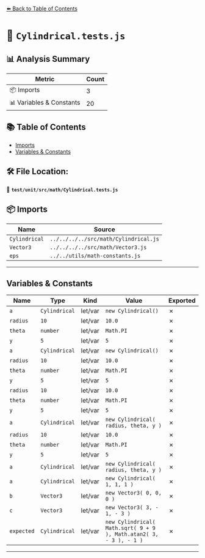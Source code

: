 [⬅️ Back to Table of Contents](../../../../index.md)

# 📄 `Cylindrical.tests.js`

## 📊 Analysis Summary

| Metric | Count |
|--------|-------|
| 📦 Imports | 3 |
| 📊 Variables & Constants | 20 |

## 📚 Table of Contents

- [Imports](#imports)
- [Variables & Constants](#variables-constants)

## 🛠️ File Location:
📂 **`test/unit/src/math/Cylindrical.tests.js`**

## 📦 Imports

| Name | Source |
|------|--------|
| `Cylindrical` | `../../../../src/math/Cylindrical.js` |
| `Vector3` | `../../../../src/math/Vector3.js` |
| `eps` | `../../utils/math-constants.js` |


---

## Variables & Constants

| Name | Type | Kind | Value | Exported |
|------|------|------|-------|----------|
| `a` | `Cylindrical` | let/var | `new Cylindrical()` | ✗ |
| `radius` | `10` | let/var | `10.0` | ✗ |
| `theta` | `number` | let/var | `Math.PI` | ✗ |
| `y` | `5` | let/var | `5` | ✗ |
| `a` | `Cylindrical` | let/var | `new Cylindrical()` | ✗ |
| `radius` | `10` | let/var | `10.0` | ✗ |
| `theta` | `number` | let/var | `Math.PI` | ✗ |
| `y` | `5` | let/var | `5` | ✗ |
| `radius` | `10` | let/var | `10.0` | ✗ |
| `theta` | `number` | let/var | `Math.PI` | ✗ |
| `y` | `5` | let/var | `5` | ✗ |
| `a` | `Cylindrical` | let/var | `new Cylindrical( radius, theta, y )` | ✗ |
| `radius` | `10` | let/var | `10.0` | ✗ |
| `theta` | `number` | let/var | `Math.PI` | ✗ |
| `y` | `5` | let/var | `5` | ✗ |
| `a` | `Cylindrical` | let/var | `new Cylindrical( radius, theta, y )` | ✗ |
| `a` | `Cylindrical` | let/var | `new Cylindrical( 1, 1, 1 )` | ✗ |
| `b` | `Vector3` | let/var | `new Vector3( 0, 0, 0 )` | ✗ |
| `c` | `Vector3` | let/var | `new Vector3( 3, - 1, - 3 )` | ✗ |
| `expected` | `Cylindrical` | let/var | `new Cylindrical( Math.sqrt( 9 + 9 ), Math.atan2( 3, - 3 ), - 1 )` | ✗ |


---